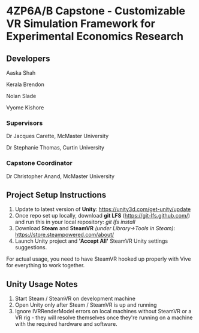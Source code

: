 # 4ZP6A/B Capstone - Customizable VR Simulation Framework for Experimental Economics Research

## Developers
Aaska Shah

Kerala Brendon

Nolan Slade

Vyome Kishore

### Supervisors
Dr Jacques Carette, McMaster University

Dr Stephanie Thomas, Curtin University

### Capstone Coordinator
Dr Christopher Anand, McMaster University


## Project Setup Instructions
1. Update to latest version of **Unity**:  https://unity3d.com/get-unity/update
2. Once repo set up locally, download **git LFS** (https://git-lfs.github.com/) and run this in your local repository:  *git lfs install*
3. Download **Steam** and **SteamVR** *(under Library->Tools in Steam)*:  https://store.steampowered.com/about/
4. Launch Unity project and **'Accept All'** SteamVR Unity settings suggestions. 

For actual usage, you need to have SteamVR hooked up properly with Vive for everything to work together.


## Unity Usage Notes
1. Start Steam / SteamVR on development machine
2. Open Unity only after Steam / SteamVR is up and running
3. Ignore IVRRenderModel errors on local machines without SteamVR or a VR rig - they will resolve themselves once they're running on a machine with the required hardware and software.

